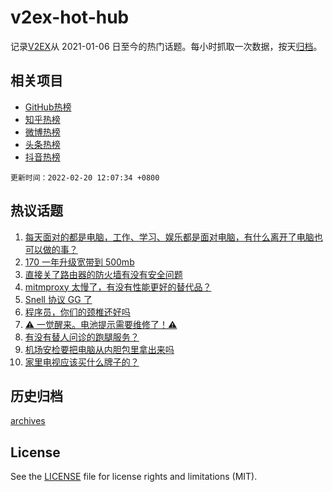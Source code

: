 # v2ex-hot-hub

 记录[V2EX](https://www.v2ex.com/)从 2021-01-06 日至今的热门话题。每小时抓取一次数据，按天[归档](archives)。
 
 ## 相关项目

- [GitHub热榜](https://github.com/snaildev/github-hot-hub)
- [知乎热榜](https://github.com/snaildev/zhihu-hot-hub)
- [微博热榜](https://github.com/snaildev/weibo-hot-hub)
- [头条热榜](https://github.com/snaildev/toutiao-hot-hub)
- [抖音热榜](https://github.com/snaildev/douyin-hot-hub)


 `更新时间：2022-02-20 12:07:34 +0800`

## 热议话题

1. [每天面对的都是电脑，工作、学习、娱乐都是面对电脑，有什么离开了电脑也可以做的事？](https://www.v2ex.com/t/835022)
1. [170 一年升级宽带到 500mb](https://www.v2ex.com/t/835000)
1. [直接关了路由器的防火墙有没有安全问题](https://www.v2ex.com/t/835079)
1. [mitmproxy 太慢了，有没有性能更好的替代品？](https://www.v2ex.com/t/835061)
1. [Snell 协议 GG 了](https://www.v2ex.com/t/835007)
1. [程序员，你们的颈椎还好吗](https://www.v2ex.com/t/835152)
1. [⚠️ 一觉醒来。电池提示需要维修了！⚠️](https://www.v2ex.com/t/835096)
1. [有没有替人问诊的跑腿服务？](https://www.v2ex.com/t/835041)
1. [机场安检要把电脑从内胆包里拿出来吗](https://www.v2ex.com/t/835013)
1. [家里电视应该买什么牌子的？](https://www.v2ex.com/t/835139)

## 历史归档

[archives](archives)

## License

See the [LICENSE](LICENSE) file for license rights and limitations (MIT).
